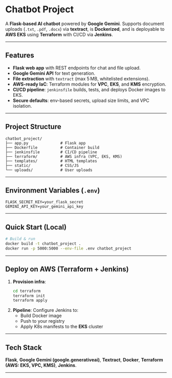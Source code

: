 # Chatbot Project

A **Flask-based AI chatbot** powered by **Google Gemini**. Supports document uploads (`.txt`, `.pdf`, `.docx`) via **textract**, is **Dockerized**, and is deployable to **AWS EKS** using **Terraform** with CI/CD via **Jenkins**.

---

## Features
- **Flask web app** with REST endpoints for chat and file upload.
- **Google Gemini API** for text generation.
- **File extraction** with `textract` (max 5 MB, whitelisted extensions).
- **AWS-ready IaC**: Terraform modules for **VPC**, **EKS**, and **KMS** encryption.
- **CI/CD pipeline**: `jenkinsfile` builds, tests, and deploys Docker images to EKS.
- **Secure defaults**: env-based secrets, upload size limits, and VPC isolation.

---

## Project Structure
```
chatbot_project/
├── app.py              # Flask app
├── Dockerfile          # Container build
├── jenkinsfile         # CI/CD pipeline
├── terraform/          # AWS infra (VPC, EKS, KMS)
├── templates/          # HTML templates
├── static/             # CSS/JS
└── uploads/            # User uploads
```

---

## Environment Variables (`.env`)
```env
FLASK_SECRET_KEY=your_flask_secret
GEMINI_API_KEY=your_gemini_api_key
```

---

## Quick Start (Local)
```bash
# Build & run
docker build -t chatbot_project .
docker run -p 5000:5000 --env-file .env chatbot_project
```

---

## Deploy on AWS (Terraform + Jenkins)
1. **Provision infra**:
   ```bash
   cd terraform
   terraform init
   terraform apply
   ```
2. **Pipeline**: Configure Jenkins to:
   - Build Docker image
   - Push to your registry
   - Apply K8s manifests to the **EKS** cluster

---

## Tech Stack
**Flask**, **Google Gemini (google.generativeai)**, **Textract**, **Docker**, **Terraform (AWS: EKS, VPC, KMS)**, **Jenkins**.

---


